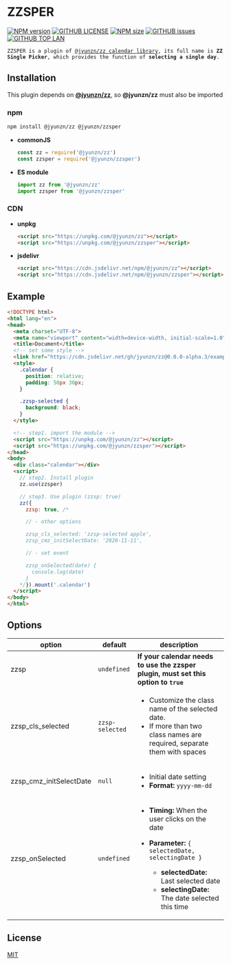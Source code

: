 # ZZSPER

[![NPM version](https://img.shields.io/npm/v/@jyunzn/zzsper?color=red&style=plastic)](https://www.npmjs.com/package/@jyunzn/zzsper) 
[![GITHUB LICENSE](https://img.shields.io/github/license/jyunzn/zzsper?color=orange&style=plastic)](https://github.com/jyunzn/zzsper/blob/master/LICENSE)
[![NPM size](https://img.shields.io/bundlephobia/min/@jyunzn/zzsper?color=yellow&style=plastic)](https://www.npmjs.com/package/@jyunzn/zzsper)
[![GITHUB issues](https://img.shields.io/github/issues/jyunzn/zzsper?color=green&style=plastic)](https://github.com/jyunzn/zzsper/issues)
[![GITHUB TOP LAN](https://img.shields.io/github/languages/top/jyunzn/zzsper?color=blue&style=plastic)](https://github.com/jyunzn/zzsper)

<p>
  <code>ZZSPER is a plugin of <a href="https://www.npmjs.com/package/@jyunzn/zz">@jyunzn/zz calendar library</a>, its full name is <strong>ZZ Single Picker</strong>, which provides the function of <strong>selecting a single day</strong>.</code>
</p>


## Installation

This plugin depends on **[@jyunzn/zz](https://www.npmjs.com/package/@jyunzn/zz)**, so **@jyunzn/zz** must also be imported

### npm

```bash
npm install @jyunzn/zz @jyunzn/zzsper
```

- **commonJS**

  ```javascript
  const zz = require('@jyunzn/zz')
  const zzsper = require('@jyunzn/zzsper')
  ```

- **ES module**

  ```javascript
  import zz from '@jyunzn/zz'
  import zzsper from '@jyunzn/zzsper'
  ```

### CDN
- **unpkg**

  ```html
  <script src="https://unpkg.com/@jyunzn/zz"></script>
  <script src="https://unpkg.com/@jyunzn/zzsper"></script>
  ```

- **jsdelivr**

  ```html
  <script src="https://cdn.jsdelivr.net/npm/@jyunzn/zz"></script>
  <script src="https://cdn.jsdelivr.net/npm/@jyunzn/zzsper"></script>
  ```

## Example

```html
<!DOCTYPE html>
<html lang="en">
<head>
  <meta charset="UTF-8">
  <meta name="viewport" content="width=device-width, initial-scale=1.0">
  <title>Document</title>
  <!-- set some style -->
  <link href="https://cdn.jsdelivr.net/gh/jyunzn/zz@0.0.0-alpha.3/examples/default.min.css" rel="stylesheet"/>
  <style>
    .calendar {
      position: relative;
      padding: 50px 30px;
    }

    .zzsp-selected {
      background: black;
    }
  </style>

  <!-- step1. import the module -->
  <script src="https://unpkg.com/@jyunzn/zz"></script>
  <script src="https://unpkg.com/@jyunzn/zzsper"></script>
</head>
<body>
  <div class="calendar"></div>
  <script>
    // step2. Install plugin
    zz.use(zzsper)

    // step3. Use plugin (zzsp: true)
    zz({ 
      zzsp: true, /*

      // - other options

      zzsp_cls_selected: 'zzsp-selected apple',
      zzsp_cmz_initSelectDate: '2020-11-11',

      // - set event

      zzsp_onSelected(date) {
        console.log(date)
      }
    */}).mount('.calendar')
  </script>
</body>
</html>
```


## Options

option                  | default         | description
------------------------|-----------------|---------------------
zzsp                    | `undefined`     | **If your calendar needs to use the zzsper plugin, must set this option to `true`**
zzsp_cls_selected       | `zzsp-selected` |  <ul><li>Customize the class name of the selected date.</li><li>If more than two class names  are required, separate them with spaces</li></ul>
zzsp_cmz_initSelectDate | `null`          | <ul><li>Initial date setting</li><li>**Format:** `yyyy-mm-dd`</li></ul>
zzsp_onSelected         | `undefined`     | <ul><li><strong>Timing:</strong> When the user clicks on the date</li><li><p><strong>Parameter:</strong> <code>{ selectedDate, selectingDate }</code></p><ul><li><strong>selectedDate:</strong> Last selected date</li><li><strong>selectingDate:</strong> The date selected this time</li></ul></li></ul>

## License

[MIT](LICENSE)